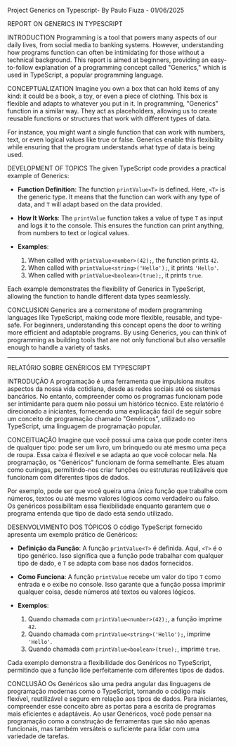 Project Generics on Typescript- By Paulo Fiuza - 01/06/2025


REPORT ON GENERICS IN TYPESCRIPT

INTRODUCTION
Programming is a tool that powers many aspects of our daily lives, from social media to banking systems. However, understanding how programs function can often be intimidating for those without a technical background. This report is aimed at beginners, providing an easy-to-follow explanation of a programming concept called "Generics," which is used in TypeScript, a popular programming language.

CONCEPTUALIZATION
Imagine you own a box that can hold items of any kind: it could be a book, a toy, or even a piece of clothing. This box is flexible and adapts to whatever you put in it. In programming, "Generics" function in a similar way. They act as placeholders, allowing us to create reusable functions or structures that work with different types of data.

For instance, you might want a single function that can work with numbers, text, or even logical values like true or false. Generics enable this flexibility while ensuring that the program understands what type of data is being used.

DEVELOPMENT OF TOPICS
The given TypeScript code provides a practical example of Generics:

- **Function Definition**: The function `printValue<T>` is defined. Here, `<T>` is the generic type. It means that the function can work with any type of data, and `T` will adapt based on the data provided.

- **How It Works**: The `printValue` function takes a value of type `T` as input and logs it to the console. This ensures the function can print anything, from numbers to text or logical values.

- **Examples**:
  1. When called with `printValue<number>(42);`, the function prints `42`.
  2. When called with `printValue<string>('Hello');`, it prints `'Hello'`.
  3. When called with `printValue<boolean>(true);`, it prints `true`.

Each example demonstrates the flexibility of Generics in TypeScript, allowing the function to handle different data types seamlessly.

CONCLUSION
Generics are a cornerstone of modern programming languages like TypeScript, making code more flexible, reusable, and type-safe. For beginners, understanding this concept opens the door to writing more efficient and adaptable programs. By using Generics, you can think of programming as building tools that are not only functional but also versatile enough to handle a variety of tasks.


_____________________________________________________________________________________________________________________________________


RELATÓRIO SOBRE GENÉRICOS EM TYPESCRIPT

INTRODUÇÃO
A programação é uma ferramenta que impulsiona muitos aspectos da nossa vida cotidiana, desde as redes sociais até os sistemas bancários. No entanto, compreender como os programas funcionam pode ser intimidante para quem não possui um histórico técnico. Este relatório é direcionado a iniciantes, fornecendo uma explicação fácil de seguir sobre um conceito de programação chamado "Genéricos", utilizado no TypeScript, uma linguagem de programação popular.

CONCEITUAÇÃO
Imagine que você possui uma caixa que pode conter itens de qualquer tipo: pode ser um livro, um brinquedo ou até mesmo uma peça de roupa. Essa caixa é flexível e se adapta ao que você colocar nela. Na programação, os "Genéricos" funcionam de forma semelhante. Eles atuam como curingas, permitindo-nos criar funções ou estruturas reutilizáveis que funcionam com diferentes tipos de dados.

Por exemplo, pode ser que você queira uma única função que trabalhe com números, textos ou até mesmo valores lógicos como verdadeiro ou falso. Os genéricos possibilitam essa flexibilidade enquanto garantem que o programa entenda que tipo de dado está sendo utilizado.

DESENVOLVIMENTO DOS TÓPICOS
O código TypeScript fornecido apresenta um exemplo prático de Genéricos:

- **Definição da Função**: A função `printValue<T>` é definida. Aqui, `<T>` é o tipo genérico. Isso significa que a função pode trabalhar com qualquer tipo de dado, e `T` se adapta com base nos dados fornecidos.

- **Como Funciona**: A função `printValue` recebe um valor do tipo `T` como entrada e o exibe no console. Isso garante que a função possa imprimir qualquer coisa, desde números até textos ou valores lógicos.

- **Exemplos**:
  1. Quando chamada com `printValue<number>(42);`, a função imprime `42`.
  2. Quando chamada com `printValue<string>('Hello');`, imprime `'Hello'`.
  3. Quando chamada com `printValue<boolean>(true);`, imprime `true`.

Cada exemplo demonstra a flexibilidade dos Genéricos no TypeScript, permitindo que a função lide perfeitamente com diferentes tipos de dados.

CONCLUSÃO
Os Genéricos são uma pedra angular das linguagens de programação modernas como o TypeScript, tornando o código mais flexível, reutilizável e seguro em relação aos tipos de dados. Para iniciantes, compreender esse conceito abre as portas para a escrita de programas mais eficientes e adaptáveis. Ao usar Genéricos, você pode pensar na programação como a construção de ferramentas que são não apenas funcionais, mas também versáteis o suficiente para lidar com uma variedade de tarefas.
